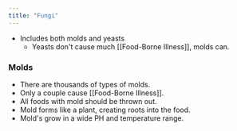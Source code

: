 ```yaml
---
title: "Fungi"
---
```

* Includes both molds and yeasts
	* Yeasts don't cause much [[Food-Borne Illness]], molds can.

### Molds

* There are thousands of types of molds.
* Only a couple cause [[Food-Borne Illness]].
* All foods with mold should be thrown out.
* Mold forms like a plant, creating roots into the food.
* Mold's grow in a wide PH and temperature range.